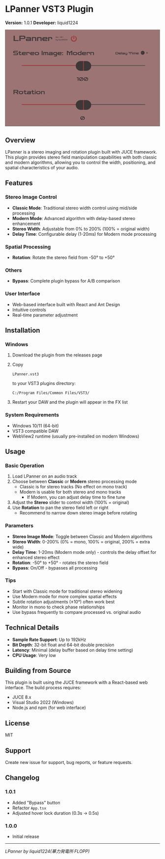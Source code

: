 # LPanner VST3 Plugin

**Version:** 1.0.1
**Developer:** liquid1224

![screenshot](/Readme.assets/screenshot.png)

## Overview

LPanner is a stereo imaging and rotation plugin built with JUCE framework. This plugin provides stereo field manipulation capabilities with both classic and modern algorithms, allowing you to control the width, positioning, and spatial characteristics of your audio.

## Features

### Stereo Image Control

- **Classic Mode**: Traditional stereo width control using mid/side processing
- **Modern Mode**: Advanced algorithm with delay-based stereo enhancement
- **Stereo Width**: Adjustable from 0% to 200% (100% = original width)
- **Delay Time**: Configurable delay (1-20ms) for Modern mode processing

### Spatial Processing

- **Rotation**: Rotate the stereo field from -50° to +50°

### Others

- **Bypass**: Complete plugin bypass for A/B comparison

### User Interface

- Web-based interface built with React and Ant Design
- Intuitive controls
- Real-time parameter adjustment

## Installation

### Windows

1. Download the plugin from the releases page

2. Copy 

   ```
   LPanner.vst3
   ```

    to your VST3 plugins directory:

   ```
   C:/Program Files/Common Files/VST3/
   ```

3. Restart your DAW and the plugin will appear in the FX list

### System Requirements

- Windows 10/11 (64-bit)
- VST3 compatible DAW
- WebView2 runtime (usually pre-installed on modern Windows)

## Usage

### Basic Operation

1. Load LPanner on an audio track
2. Choose between **Classic** or **Modern** stereo processing mode
   - Classic is for stereo tracks (No effect on mono track)
   - Modern is usable for both stereo and mono tracks
     - If Modern, you can adjust delay time to fine tune
3. Adjust the **Stereo** slider to control width (100% = original)
4. Use **Rotation** to pan the stereo field left or right
   - Recommend to narrow down stereo image before rotating

### Parameters

- **Stereo Image Mode**: Toggle between Classic and Modern algorithms
- **Stereo Width**: 0-200% (0% = mono, 100% = original, 200% = extra wide)
- **Delay Time**: 1-20ms (Modern mode only) - controls the delay offset for enhanced stereo effect
- **Rotation**: -50° to +50° - rotates the stereo field
- **Bypass**: On/Off - bypasses all processing

### Tips

- Start with Classic mode for traditional stereo widening
- Use Modern mode for more complex spatial effects
- Subtle rotation adjustments (±10°) often work best
- Monitor in mono to check phase relationships
- Use bypass frequently to compare processed vs. original audio

## Technical Details

- **Sample Rate Support**: Up to 192kHz
- **Bit Depth**: 32-bit float and 64-bit double precision
- **Latency**: Minimal (delay buffer based on delay time setting)
- **CPU Usage**: Very low

## Building from Source

This plugin is built using the JUCE framework with a React-based web interface. The build process requires:

- JUCE 8.x
- Visual Studio 2022 (Windows)
- Node.js and npm (for web interface)

## License

MIT

## Support

Create new issue for support, bug reports, or feature requests.

## Changelog

### 1.0.1

- Added "Bypass" button
- Refactor `App.tsx`
- Adjusted hover lock duration (0.3s -> 0.5s)

### 1.0.0

- Initial release

------

*LPanner by liquid1224(華力発電所 FLOPP)*